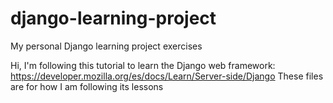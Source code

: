 # django-learning-project
My personal Django learning project exercises

Hi, I'm following this tutorial to learn the Django web framework: https://developer.mozilla.org/es/docs/Learn/Server-side/Django
These files are for how I am following its lessons
